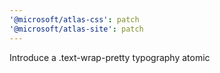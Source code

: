 ```yaml
---
'@microsoft/atlas-css': patch
'@microsoft/atlas-site': patch
---
```


Introduce a .text-wrap-pretty typography atomic
